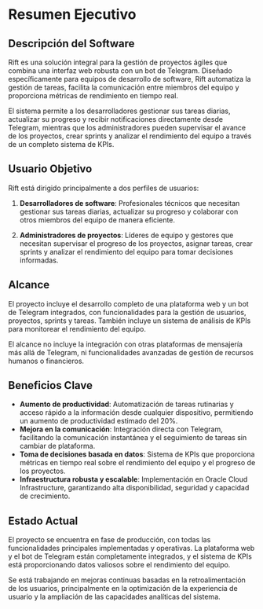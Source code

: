 # Resumen Ejecutivo

## Descripción del Software
Rift es una solución integral para la gestión de proyectos ágiles que combina una interfaz web robusta con un bot de Telegram. Diseñado específicamente para equipos de desarrollo de software, Rift automatiza la gestión de tareas, facilita la comunicación entre miembros del equipo y proporciona métricas de rendimiento en tiempo real.

El sistema permite a los desarrolladores gestionar sus tareas diarias, actualizar su progreso y recibir notificaciones directamente desde Telegram, mientras que los administradores pueden supervisar el avance de los proyectos, crear sprints y analizar el rendimiento del equipo a través de un completo sistema de KPIs.

## Usuario Objetivo
Rift está dirigido principalmente a dos perfiles de usuarios:

1. **Desarrolladores de software**: Profesionales técnicos que necesitan gestionar sus tareas diarias, actualizar su progreso y colaborar con otros miembros del equipo de manera eficiente.

2. **Administradores de proyectos**: Líderes de equipo y gestores que necesitan supervisar el progreso de los proyectos, asignar tareas, crear sprints y analizar el rendimiento del equipo para tomar decisiones informadas.

## Alcance
El proyecto incluye el desarrollo completo de una plataforma web y un bot de Telegram integrados, con funcionalidades para la gestión de usuarios, proyectos, sprints y tareas. También incluye un sistema de análisis de KPIs para monitorear el rendimiento del equipo.

El alcance no incluye la integración con otras plataformas de mensajería más allá de Telegram, ni funcionalidades avanzadas de gestión de recursos humanos o financieros.

## Beneficios Clave
- **Aumento de productividad**: Automatización de tareas rutinarias y acceso rápido a la información desde cualquier dispositivo, permitiendo un aumento de productividad estimado del 20%.
- **Mejora en la comunicación**: Integración directa con Telegram, facilitando la comunicación instantánea y el seguimiento de tareas sin cambiar de plataforma.
- **Toma de decisiones basada en datos**: Sistema de KPIs que proporciona métricas en tiempo real sobre el rendimiento del equipo y el progreso de los proyectos.
- **Infraestructura robusta y escalable**: Implementación en Oracle Cloud Infrastructure, garantizando alta disponibilidad, seguridad y capacidad de crecimiento.

## Estado Actual
El proyecto se encuentra en fase de producción, con todas las funcionalidades principales implementadas y operativas. La plataforma web y el bot de Telegram están completamente integrados, y el sistema de KPIs está proporcionando datos valiosos sobre el rendimiento del equipo.

Se está trabajando en mejoras continuas basadas en la retroalimentación de los usuarios, principalmente en la optimización de la experiencia de usuario y la ampliación de las capacidades analíticas del sistema.
